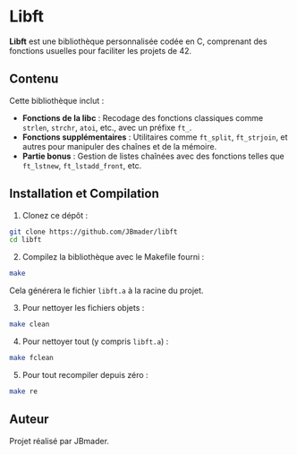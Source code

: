 # Libft
**Libft** est une bibliothèque personnalisée codée en C, comprenant des fonctions usuelles pour
faciliter les projets de 42. 
## Contenu
Cette bibliothèque inclut :
- **Fonctions de la libc** : Recodage des fonctions classiques comme `strlen`, `strchr`, `atoi`, etc.,
avec un préfixe `ft_`.
- **Fonctions supplémentaires** : Utilitaires comme `ft_split`, `ft_strjoin`, et autres pour manipuler
des chaînes et de la mémoire.
- **Partie bonus** : Gestion de listes chaînées avec des fonctions telles que `ft_lstnew`,
`ft_lstadd_front`, etc.
## Installation et Compilation
1. Clonez ce dépôt :
```bash
git clone https://github.com/JBmader/libft
cd libft
```
2. Compilez la bibliothèque avec le Makefile fourni :
```bash
make
```
Cela générera le fichier `libft.a` à la racine du projet.

3. Pour nettoyer les fichiers objets :
```bash
make clean
```
4. Pour nettoyer tout (y compris `libft.a`) :
```bash
make fclean
```
5. Pour tout recompiler depuis zéro :
```bash
make re
```

## Auteur
Projet réalisé par JBmader.
